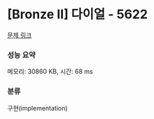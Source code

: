 # [Bronze II] 다이얼 - 5622 

[문제 링크](https://www.acmicpc.net/problem/5622) 

### 성능 요약

메모리: 30860 KB, 시간: 68 ms

### 분류

구현(implementation)

